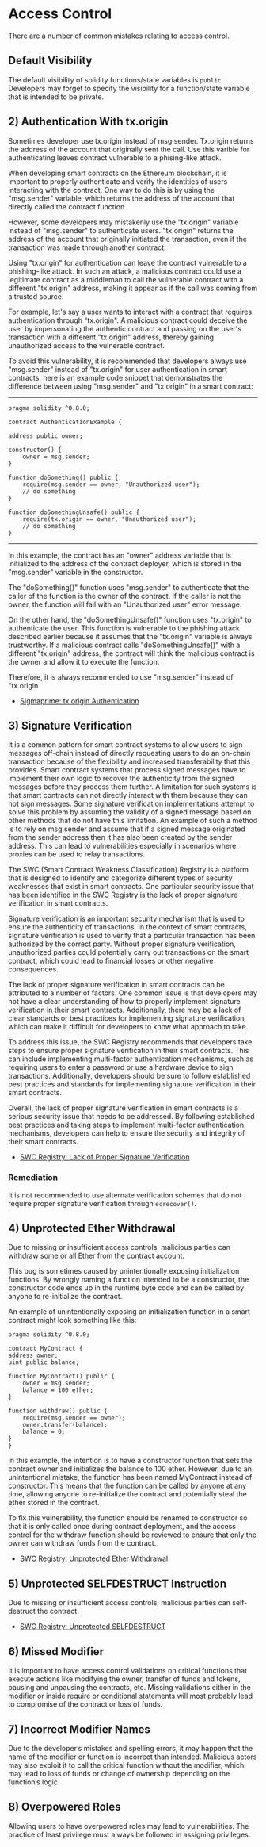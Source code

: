 # Access Control

There are a number of common mistakes relating to access control.

## Default Visibility

The default visibility of solidity functions/state variables is `public`. Developers may forget to specify the visibility for a function/state variable that is intended to be private.

## 2) Authentication With tx.origin

Sometimes developer use tx.origin instead of msg.sender. Tx.origin returns the address of the account that originally sent the call. Use this varible for authenticating leaves contract vulnerable to a phising-like attack.

When developing smart contracts on the Ethereum blockchain, it is important to properly authenticate and verify the identities of users interacting with the contract. One way to do this is by using the "msg.sender" variable, which returns the address of the account that directly called the contract function.

However, some developers may mistakenly use the "tx.origin" variable instead of "msg.sender" to authenticate users. "tx.origin" returns the address of the account that originally initiated the transaction, even if the transaction was made through another contract.

Using "tx.origin" for authentication can leave the contract vulnerable to a phishing-like attack. In such an attack, a malicious contract could use a legitimate contract as a middleman to call the vulnerable contract with a different "tx.origin" address, making it appear as if the call was coming from a trusted source.

For example, let's say a user wants to interact with a contract that requires authentication through "tx.origin". A malicious contract could deceive the user by impersonating the authentic contract and passing on the user's transaction with a different "tx.origin" address, thereby gaining unauthorized access to the vulnerable contract.

To avoid this vulnerability, it is recommended that developers always use "msg.sender" instead of "tx.origin" for user authentication in smart contracts.
here is an example code snippet that demonstrates the difference between using "msg.sender" and "tx.origin" in a smart contract:


----------------------------------------------------------------------------------------
            
    pragma solidity ^0.8.0;

    contract AuthenticationExample {

    address public owner;

    constructor() {
        owner = msg.sender;
    }

    function doSomething() public {
        require(msg.sender == owner, "Unauthorized user");
        // do something
    }

    function doSomethingUnsafe() public {
        require(tx.origin == owner, "Unauthorized user");
        // do something
    }
--------------------------------------------------------------------------------------


In this example, the contract has an "owner" address variable that is initialized to the address of the contract deployer, which is stored in the "msg.sender" variable in the constructor.

The "doSomething()" function uses "msg.sender" to authenticate that the caller of the function is the owner of the contract. If the caller is not the owner, the function will fail with an "Unauthorized user" error message.

On the other hand, the "doSomethingUnsafe()" function uses "tx.origin" to authenticate the user. This function is vulnerable to the phishing attack described earlier because it assumes that the "tx.origin" variable is always trustworthy. If a malicious contract calls "doSomethingUnsafe()" with a different "tx.origin" address, the contract will think the malicious contract is the owner and allow it to execute the function.

Therefore, it is always recommended to use "msg.sender" instead of "tx.origin

- [Sigmaprime: tx.origin Authentication](https://blog.sigmaprime.io/solidity-security.html#tx-origin)

## 3) Signature Verification

It is a common pattern for smart contract systems to allow users to sign messages off-chain instead of directly requesting users to do an on-chain transaction because of the flexibility and increased transferability that this provides. Smart contract systems that process signed messages have to implement their own logic to recover the authenticity from the signed messages before they process them further. A limitation for such systems is that smart contracts can not directly interact with them because they can not sign messages. Some signature verification implementations attempt to solve this problem by assuming the validity of a signed message based on other methods that do not have this limitation. An example of such a method is to rely on msg.sender and assume that if a signed message originated from the sender address then it has also been created by the sender address. This can lead to vulnerabilities especially in scenarios where proxies can be used to relay transactions.

The SWC (Smart Contract Weakness Classification) Registry is a platform that is designed to identify and categorize different types of security weaknesses that exist in smart contracts. One particular security issue that has been identified in the SWC Registry is the lack of proper signature verification in smart contracts.

Signature verification is an important security mechanism that is used to ensure the authenticity of transactions. In the context of smart contracts, signature verification is used to verify that a particular transaction has been authorized by the correct party. Without proper signature verification, unauthorized parties could potentially carry out transactions on the smart contract, which could lead to financial losses or other negative consequences.

The lack of proper signature verification in smart contracts can be attributed to a number of factors. One common issue is that developers may not have a clear understanding of how to properly implement signature verification in their smart contracts. Additionally, there may be a lack of clear standards or best practices for implementing signature verification, which can make it difficult for developers to know what approach to take.

To address this issue, the SWC Registry recommends that developers take steps to ensure proper signature verification in their smart contracts. This can include implementing multi-factor authentication mechanisms, such as requiring users to enter a password or use a hardware device to sign transactions. Additionally, developers should be sure to follow established best practices and standards for implementing signature verification in their smart contracts.

Overall, the lack of proper signature verification in smart contracts is a serious security issue that needs to be addressed. By following established best practices and taking steps to implement multi-factor authentication mechanisms, developers can help to ensure the security and integrity of their smart contracts.

- [SWC Registry: Lack of Proper Signature Verification](https://swcregistry.io/docs/SWC-122)

### Remediation

It is not recommended to use alternate verification schemes that do not require proper signature verification through `ecrecover()`.

## 4) Unprotected Ether Withdrawal

Due to missing or insufficient access controls, malicious parties can withdraw some or all Ether from the contract account.

This bug is sometimes caused by unintentionally exposing initialization functions. By wrongly naming a function intended to be a constructor, the constructor code ends up in the runtime byte code and can be called by anyone to re-initialize the contract.

An example of unintentionally exposing an initialization function in a smart contract might look something like this:

    pragma solidity ^0.8.0;

    contract MyContract {
    address owner;
    uint public balance;

    function MyContract() public {
        owner = msg.sender;
        balance = 100 ether;
    }

    function withdraw() public {
        require(msg.sender == owner);
        owner.transfer(balance);
        balance = 0;
    }
    }

In this example, the intention is to have a constructor function that sets the contract owner and initializes the balance to 100 ether. However, due to an unintentional mistake, the function has been named MyContract instead of constructor. This means that the function can be called by anyone at any time, allowing anyone to re-initialize the contract and potentially steal the ether stored in the contract.

To fix this vulnerability, the function should be renamed to constructor so that it is only called once during contract deployment, and the access control for the withdraw function should be reviewed to ensure that only the owner can withdraw funds from the contract.


- [SWC Registry: Unprotected Ether Withdrawal](https://swcregistry.io/docs/SWC-105)

## 5) Unprotected SELFDESTRUCT Instruction

Due to missing or insufficient access controls, malicious parties can self-destruct the contract.

- [SWC Registry: Unprotected SELFDESTRUCT](https://swcregistry.io/docs/SWC-106)

## 6) Missed Modifier

It is important to have access control validations on critical functions that execute actions like modifying the owner, transfer of funds and tokens, pausing and unpausing the contracts, etc. Missing validations either in the modifier or inside require or conditional statements will most probably lead to compromise of the contract or loss of funds.

## 7) Incorrect Modifier Names

Due to the developer’s mistakes and spelling errors, it may happen that the name of the modifier or function is incorrect than intended. Malicious actors may also exploit it to call the critical function without the modifier, which may lead to loss of funds or change of ownership depending on the function’s logic.

## 8) Overpowered Roles

Allowing users to have overpowered roles may lead to vulnerabilities. The practice of least privilege must always be followed in assigning privileges.
